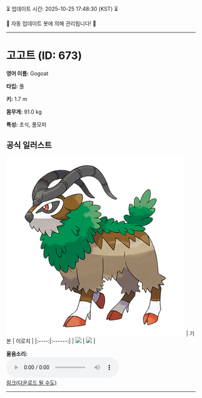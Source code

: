 
⏳ 업데이트 시간: 2025-10-25 17:48:30 (KST) ⏳

🤖 자동 업데이트 봇에 의해 관리됩니다! 🤖

---

# 고고트 (ID: 673)
**영어 이름:** Gogoat

**타입:** 풀

**키:** 1.7 m

**몸무게:** 91.0 kg

**특성:** 초식, 풀모피

## 공식 일러스트
![](https://raw.githubusercontent.com/PokeAPI/sprites/master/sprites/pokemon/other/official-artwork/673.png)
| 기본 | 이로치 |
|:----:|:------:|
| <img src="http://play.pokemonshowdown.com/sprites/ani/gogoat.gif" width="200"> | <img src="http://play.pokemonshowdown.com/sprites/ani-shiny/gogoat.gif" width="200"> |

**울음소리:**<br><audio controls src="https://raw.githubusercontent.com/PokeAPI/cries/main/cries/pokemon/latest/673.ogg"></audio><br> [링크(다운로드 될 수도)](https://raw.githubusercontent.com/PokeAPI/cries/main/cries/pokemon/latest/673.ogg)


---
